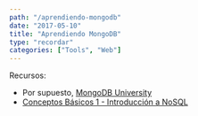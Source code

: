 ```yaml
---
path: "/aprendiendo-mongodb"
date: "2017-05-10"
title: "Aprendiendo MongoDB"
type: "recordar"
categories: ["Tools", "Web"]
---
```


Recursos:

- Por supuesto, [MongoDB University](https://university.mongodb.com/)
- [Conceptos Básicos 1 - Introducción a NoSQL](https://www.mongodb.com/presentations/conceptos-basicos-1-introduccion-a-nosql)

